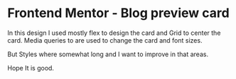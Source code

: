 # Frontend Mentor - Blog preview card

In this design I used mostly flex to design the card and Grid to center the card. Media queries to are used to change the card and font sizes.

But Styles where somewhat long and I want to improve in that areas.

Hope It is good.
